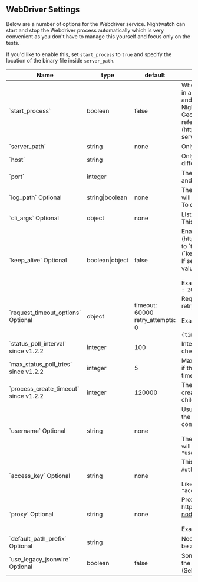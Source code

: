 ## WebDriver Settings

Below are a number of options for the Webdriver service. Nightwatch can start and stop the Webdriver process automatically which is very convenient as you don't have to manage this yourself and focus only on the tests.

If you'd like to enable this, set `start_process` to `true` and specify the location of the binary file inside `server_path`.

<table class="table table-bordered table-striped">
<thead>
 <tr>
   <th style="width: 100px;">Name</th>
   <th style="width: 100px;">type</th>
   <th style="width: 50px;">default</th>
   <th>description</th>
 </tr>
</thead>
<tbody>
 <tr>
   <td>`start_process`</td>
   <td>boolean</td>
   <td>false</td>
   <td>When this is enabled, the Webdriver server is run in background in a [child process](https://nodejs.org/api/child_process.html) and started/stopped automatically.
    <br>Nightwatch includes support for managing Chromedriver, Geckodriver (Firefox), Safaridriver, and Selenium Server. Please refer to the [Install Webdriver](https://nightwatchjs.org/gettingstarted/installation/#webdriver-service) section for details.  
   </td>
 </tr>

 <tr>
    <td>`server_path`</td>
    <td>string</td>
    <td>none</td>
    <td>Only useful if <code>start_process</code> is enabled. </td>
  </tr>
  
  <tr>
    <td>`host`</td>
    <td>string</td>
    <td></td>
    <td>Only needed when the Webdriver service is running on a different machine.</td>
  </tr>
  
  <tr>
     <td>`port`</td>
     <td>integer</td>
     <td></td>
     <td>The port number on which the Webdriver service will listen and/or on which Nightwatch will attempt to connect.</td>
  </tr>
  
  <tr>
     <td>`log_path` <span class="optional">Optional</span></td>
     <td>string|boolean</td>
     <td>none</td>
     <td>The location where the Webdriver service log file <code>output.log</code> file will be placed. Defaults to current directory.<br>To disable Webdriver logging, set this to <code>false</code></td>
   </tr>
  
   <tr>
     <td>`cli_args` <span class="optional">Optional</span></td>
     <td>object</td>
     <td>none</td>
     <td>List of cli arguments to be passed to the Webdriver process. This varies for each Webdriver implementation.</td>
   </tr>
   
   <tr>
    <td>`keep_alive` <span class="optional">Optional</span></td>
    <td>boolean|object</td>
    <td>false</td>
    <td>Enable [HTTP Keep-Alive](https://nodejs.org/api/http.html#http_new_agent_options). If set to `true` the keepAlive option is enabled with default settings (`keepAliveMsecs` = 3000). 
    <br>If set to an object, can specify specify the `keepAliveMsecs` value.
     <br><br>Example: <code>"keep_alive" : {"enabled" : true, "keepAliveMsecs" : 2000}</code></td>
  </tr>
       
  <tr>
    <td>`request_timeout_options` <span class="optional">Optional</span></td>
    <td>object</td>
    <td>
      timeout: 60000
      <br>
      retry_attempts: 0
    </td>
    <td>Requests to the Webdriver service will timeout in `timeout` ms; A retry will happen `retry_attempts` number of times.
    <br><br>Example:<br><br>
    <code>{timeout: 15000, retry_attempts: 5}</code>
    </td>
  </tr>
  
  <tr>
    <td>`status_poll_interval`<br><span class="optional">since v1.2.2</span></td>
    <td>integer</td>
    <td>100</td>
    <td>Interval (in ms) to use between status ping checks when checking if the Webdriver server is up and running</td>
  </tr>
   
   <tr>
     <td>`max_status_poll_tries`<br><span class="optional">since v1.2.2</span></td>
     <td>integer</td>
     <td>5</td>
     <td>Maximum number of ping status check attempts when checking if the Webdriver server is up and running before returning a timeout error.</td>
   </tr>
    
   <tr>
     <td>`process_create_timeout`<br><span class="optional">since v1.2.2</span></td>
     <td>integer</td>
     <td>120000</td>
     <td>The entire time (in ms) to wait for the Node.js process to be created and running (default is 2 min), including spawning the child process and checking the status</td>
   </tr>
  
   <tr>
     <td>`username` <span class="optional">Optional</span></td>
     <td>string</td>
     <td>none</td>
     <td>Usually only needed for cloud testing Selenium services. In case the server requires credentials this username will be used to compute the <code>Authorization</code> header. <br><br>The value can be also an environment variable, in which case it will look like this:<br>
       <code>"username" : "${SAUCE_USERNAME}"</code>
     </td>
   </tr>
   
   <tr>
     <td>`access_key` <span class="optional">Optional</span></td>
     <td>string</td>
     <td>none</td>
     <td>This field will be used together with <code>username</code> to compute the <code>Authorization</code> header. <br><br>Like <code>username</code>, the value can be also an environment variable:<br>
       <code>"access_key" : "${SAUCE_ACCESS_KEY}"</code>
     </td>
   </tr>
   
   <tr>
      <td>`proxy` <span class="optional">Optional</span></td>
      <td>string</td>
      <td>none</td>
      <td>Proxy requests to the Webdriver (or Selenium) service. http, https, socks(v5), socks5, sock4, and pac are accepted. Uses <a href="https://github.com/TooTallNate/node-proxy-agent" target="_blank">node-proxy-agent</a>.<br><br>Example: <code>http://user:pass@host:port</code></td>
   </tr>

   <tr>
    <td>`default_path_prefix` <span class="optional">Optional</span></td>
    <td>string</td>
    <td></td>
    <td>Needed sometimes when using a Selenium Server. The prefix to be added to to all requests (e.g. /wd/hub). 
    </td>
  </tr>
      
 <tr>
   <td>`use_legacy_jsonwire` <span class="optional">Optional</span></td>
   <td>boolean</td>
   <td>false</td>
   <td>Some Webdriver implementations (Safari, Edge) support both the <a href="https://www.w3.org/TR/webdriver/" target="_blank">W3C Webdriver API</a> as well as the legacy <a href="https://github.com/SeleniumHQ/selenium/wiki/JsonWireProtocol" target="_blank">JSON Wire</a> (Selenium) API.</td>
 </tr> 
 
 </tbody>
</table>
